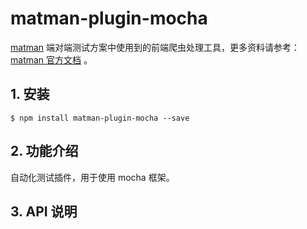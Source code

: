 # matman-plugin-mocha

[matman](https://github.com/matmanjs/matman) 端对端测试方案中使用到的前端爬虫处理工具，更多资料请参考： [matman 官方文档](https://matmanjs.github.io/matman/) 。

## 1. 安装

```
$ npm install matman-plugin-mocha --save
```

## 2. 功能介绍

自动化测试插件，用于使用 mocha 框架。

## 3. API 说明

